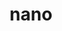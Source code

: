 ---
title: "nano"
layout: cache
categories: [package, develop]
meta: {"versions": ["8.0", "8.2"], "compilers": ["apple-clang@=15.0.0", "gcc@=10.2.1", "gcc@=7.5.0"], "oss": ["centos7", "ubuntu18.04", "ventura"], "platforms": ["darwin", "linux"], "targets": ["aarch64", "x86_64_v3"], "stacks": ["developer-tools", "developer-tools-darwin", "developer-tools-manylinux2014", "root"], "num_specs": 5, "num_specs_by_stack": {"developer-tools-darwin": 1, "root": 5, "developer-tools-manylinux2014": 3, "developer-tools": 1}}
spec_details: [{"hash": "y736gbgnibzg6nnn5qpkziusqj4qrlww", "compiler": "apple-clang@=15.0.0", "versions": ["8.2"], "os": "ventura", "platform": "darwin", "target": "aarch64", "variants": ["build_system=autotools"], "stacks": ["developer-tools-darwin", "root"], "size": "-", "tarball": "https://binaries.spack.io/develop/build_cache/darwin-ventura-aarch64/apple-clang-15.0.0/nano-8.2/darwin-ventura-aarch64-apple-clang-15.0.0-nano-8.2-y736gbgnibzg6nnn5qpkziusqj4qrlww.spack"}, {"hash": "f5debubaeqt7jdpbtsvb743e7vc7aqab", "compiler": "gcc@=10.2.1", "versions": ["8.2"], "os": "centos7", "platform": "linux", "target": "x86_64_v3", "variants": ["build_system=autotools"], "stacks": ["developer-tools-manylinux2014", "root"], "size": "-", "tarball": "https://binaries.spack.io/develop/build_cache/linux-centos7-x86_64_v3/gcc-10.2.1/nano-8.2/linux-centos7-x86_64_v3-gcc-10.2.1-nano-8.2-f5debubaeqt7jdpbtsvb743e7vc7aqab.spack"}, {"hash": "u6mjilztslzvhaf7wyqfhnvq3n6m3cbm", "compiler": "gcc@=10.2.1", "versions": ["8.2"], "os": "centos7", "platform": "linux", "target": "x86_64_v3", "variants": ["build_system=autotools"], "stacks": ["developer-tools-manylinux2014", "root"], "size": "-", "tarball": "https://binaries.spack.io/develop/build_cache/linux-centos7-x86_64_v3/gcc-10.2.1/nano-8.2/linux-centos7-x86_64_v3-gcc-10.2.1-nano-8.2-u6mjilztslzvhaf7wyqfhnvq3n6m3cbm.spack"}, {"hash": "wl2srt4lqhgjzmeredhxlyabyx6rzprl", "compiler": "gcc@=10.2.1", "versions": ["8.2"], "os": "centos7", "platform": "linux", "target": "x86_64_v3", "variants": ["build_system=autotools"], "stacks": ["developer-tools-manylinux2014", "root"], "size": "-", "tarball": "https://binaries.spack.io/develop/build_cache/linux-centos7-x86_64_v3/gcc-10.2.1/nano-8.2/linux-centos7-x86_64_v3-gcc-10.2.1-nano-8.2-wl2srt4lqhgjzmeredhxlyabyx6rzprl.spack"}, {"hash": "7guiusj7d7fefcpdzcljfp7x2nckwhl7", "compiler": "gcc@=7.5.0", "versions": ["8.0"], "os": "ubuntu18.04", "platform": "linux", "target": "x86_64_v3", "variants": ["build_system=autotools"], "stacks": ["developer-tools", "root"], "size": "-", "tarball": "https://binaries.spack.io/develop/build_cache/linux-ubuntu18.04-x86_64_v3/gcc-7.5.0/nano-8.0/linux-ubuntu18.04-x86_64_v3-gcc-7.5.0-nano-8.0-7guiusj7d7fefcpdzcljfp7x2nckwhl7.spack"}]
---